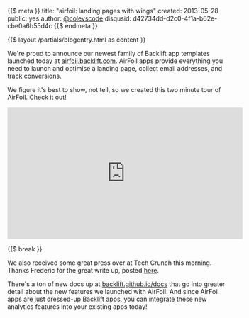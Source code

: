 {{$ meta }}
title: "airfoil: landing pages with wings"
created: 2013-05-28
public: yes
author: <a href="http://twitter.com/ColeVsCode">@colevscode</a>
disqusid: d42734dd-d2c0-4f1a-b62e-cbe0a6b55d4c
{{$ endmeta }}

{{$ layout /partials/blogentry.html as content }}

We're proud to announce our newest family of Backlift app templates launched today at [airfoil.backlift.com](http://airfoil.backlift.com). AirFoil apps provide everything you need to launch and optimise a landing page, collect email addresses, and track conversions. 

We figure it's best to show, not tell, so we created this two minute tour of AirFoil. Check it out!

<iframe src="https://player.vimeo.com/video/67144260?byline=0&amp;portrait=0" width="530" height="298" frameborder="0" webkitAllowFullScreen mozallowfullscreen allowFullScreen></iframe>


{{$ break }}

We also received some great press over at Tech Crunch this morning. Thanks Frederic for the great write up, posted [here](http://techcrunch.com/2013/05/28/backlift-the-yc-backed-back-end-service-for-front-end-developers-launches-ab-testing-service/).

There's a ton of new docs up at [backlift.github.io/docs](http://backlift.github.io/docs) that go into greater detail about the new features we launched with AirFoil. And since AirFoil apps are just dressed-up Backlift apps, you can integrate these new analytics features into your existing apps today!



